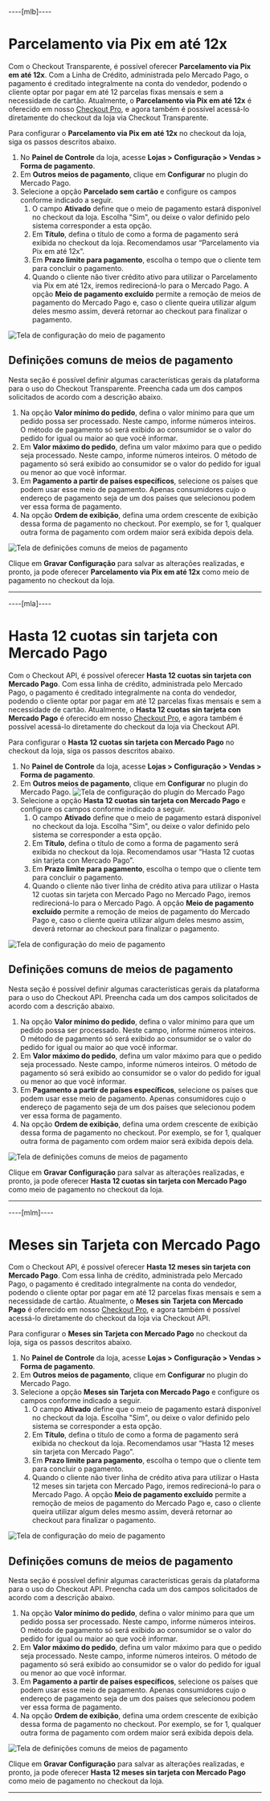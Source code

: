 ----[mlb]----
# Parcelamento via Pix em até 12x
Com o Checkout Transparente, é possível oferecer **Parcelamento via Pix em até 12x**. Com a Linha de Crédito, administrada pelo Mercado Pago, o pagamento é creditado integralmente na conta do vendedor, podendo o cliente optar por pagar em até 12 parcelas fixas mensais e sem a necessidade de cartão.
Atualmente, o **Parcelamento via Pix em até 12x** é oferecido em nosso [Checkout Pro](/developers/pt/docs/checkout-pro/landing), e agora também é possível acessá-lo diretamente do checkout da loja via Checkout Transparente.


Para configurar o **Parcelamento via Pix em até 12x** no checkout da loja, siga os passos descritos abaixo.
1. No **Painel de Controle** da loja, acesse **Lojas > Configuração > Vendas > Forma de pagamento**.
2. Em **Outros meios de pagamento**, clique em **Configurar** no plugin do Mercado Pago.
3. Selecione a opção **Parcelado sem cartão** e configure os campos conforme indicado a seguir.
    1. O campo **Ativado** define que o meio de pagamento estará disponível no checkout da loja. Escolha "Sim", ou deixe o valor definido pelo sistema corresponder a esta opção.
    2. Em **Título**, defina o título de como a forma de pagamento será exibida no checkout da loja. Recomendamos usar “Parcelamento via Pix em até 12x”.
    3. Em **Prazo limite para pagamento**, escolha o tempo que o cliente tem para concluir o pagamento.
    4. Quando o cliente não tiver crédito ativo para utilizar o Parcelamento via Pix em até 12x, iremos redirecioná-lo para o Mercado Pago. A opção **Meio de pagamento excluído** permite a remoção de meios de pagamento do Mercado Pago e, caso o cliente queira utilizar algum deles mesmo assim, deverá retornar ao checkout para finalizar o pagamento.

![Tela de configuração do meio de pagamento](/images/adobe-commerce/cho-api-credits-mlb-1.png)

## Definições comuns de meios de pagamento
Nesta seção é possível definir algumas características gerais da plataforma para o uso do Checkout Transparente. Preencha cada um dos campos solicitados de acordo com a descrição abaixo.
1. Na opção **Valor mínimo do pedido**, defina o valor mínimo para que um pedido possa ser processado. Neste campo, informe números inteiros. O método de pagamento só será exibido ao consumidor se o valor do pedido for igual ou maior ao que você informar.
2. Em **Valor máximo do pedido**, defina um valor máximo para que o pedido seja processado. Neste campo, informe números inteiros. O método de pagamento só será exibido ao consumidor se o valor do pedido for igual ou menor ao que você informar.
3. Em ​**​Pagamento a partir de países específicos**, selecione os países que podem usar esse meio de pagamento. Apenas consumidores cujo o endereço de pagamento seja de um dos países que selecionou podem ver essa forma de pagamento.
4. Na opção **Ordem de exibição**, defina uma ordem crescente de exibição dessa forma de pagamento no checkout. Por exemplo, se for 1, qualquer outra forma de pagamento com ordem maior será exibida depois dela.

![Tela de definições comuns de meios de pagamento](/images/adobe-commerce/cho-api-credits-mlb-2.png)

Clique em **Gravar Configuração** para salvar as alterações realizadas, e pronto, ja pode oferecer **Parcelamento via Pix em até 12x** como meio de pagamento no checkout da loja.

------------
----[mla]----
# Hasta 12 cuotas sin tarjeta con Mercado Pago
Com o Checkout API, é possível oferecer **Hasta 12 cuotas sin tarjeta con Mercado Pago**. Com essa linha de crédito, administrada pelo Mercado Pago, o pagamento é creditado integralmente na conta do vendedor, podendo o cliente optar por pagar em até 12 parcelas fixas mensais e sem a necessidade de cartão.
Atualmente, o **Hasta 12 cuotas sin tarjeta con Mercado Pago** é oferecido em nosso [Checkout Pro](/developers/pt/docs/checkout-pro/landing), e agora também é possível acessá-lo diretamente do checkout da loja via Checkout API.

Para configurar o **Hasta 12 cuotas sin tarjeta con Mercado Pago** no checkout da loja, siga os passos descritos abaixo.
1. No **Painel de Controle** da loja, acesse **Lojas > Configuração > Vendas > Forma de pagamento**.
2. Em **Outros meios de pagamento**, clique em **Configurar** no plugin do Mercado Pago.
    ![Tela de configuração do plugin do Mercado Pago](/images/adobe-commerce/cho-api-credits-config-mla-es.png)
3. Selecione a opção **Hasta 12 cuotas sin tarjeta con Mercado Pago** e configure os campos conforme indicado a seguir.
    1. O campo **Ativado** define que o meio de pagamento estará disponível no checkout da loja. Escolha "Sim", ou deixe o valor definido pelo sistema se corresponder a esta opção.
    2. Em **Título**, defina o título de como a forma de pagamento será exibida no checkout da loja. Recomendamos usar “Hasta 12 cuotas sin tarjeta con Mercado Pago”.
    3. Em **Prazo limite para pagamento**, escolha o tempo que o cliente tem para concluir o pagamento.
    4. Quando o cliente não tiver linha de crédito ativa para utilizar o Hasta 12 cuotas sin tarjeta con Mercado Pago no Mercado Pago, iremos redirecioná-lo para o Mercado Pago. A opção **Meio de pagamento excluído** permite a remoção de meios de pagamento do Mercado Pago e, caso o cliente queira utilizar algum deles mesmo assim, deverá retornar ao checkout para finalizar o pagamento.

![Tela de configuração do meio de pagamento](/images/adobe-commerce/cho-api-credits-mla-1.png)

## Definições comuns de meios de pagamento
Nesta seção é possível definir algumas características gerais da plataforma para o uso do Checkout API. Preencha cada um dos campos solicitados de acordo com a descrição abaixo.
1. Na opção **Valor mínimo do pedido**, defina o valor mínimo para que um pedido possa ser processado. Neste campo, informe números inteiros. O método de pagamento só será exibido ao consumidor se o valor do pedido for igual ou maior ao que você informar.
2. Em **Valor máximo do pedido**, defina um valor máximo para que o pedido seja processado. Neste campo, informe números inteiros. O método de pagamento só será exibido ao consumidor se o valor do pedido for igual ou menor ao que você informar.
3. Em ​**​Pagamento a partir de países específicos**, selecione os países que podem usar esse meio de pagamento. Apenas consumidores cujo o endereço de pagamento seja de um dos países que selecionou podem ver essa forma de pagamento.
4. Na opção **Ordem de exibição**, defina uma ordem crescente de exibição dessa forma de pagamento no checkout. Por exemplo, se for 1, qualquer outra forma de pagamento com ordem maior será exibida depois dela.

![Tela de definições comuns de meios de pagamento](/images/adobe-commerce/cho-api-credits-mla-2.png)

Clique em **Gravar Configuração** para salvar as alterações realizadas, e pronto, ja pode oferecer **Hasta 12 cuotas sin tarjeta con Mercado Pago** como meio de pagamento no checkout da loja.

------------
----[mlm]----
# Meses sin Tarjeta con Mercado Pago
Com o Checkout API, é possível oferecer **Hasta 12 meses sin tarjeta con Mercado Pago**. Com essa linha de crédito, administrada pelo Mercado Pago, o pagamento é creditado integralmente na conta do vendedor, podendo o cliente optar por pagar em até 12 parcelas fixas mensais e sem a necessidade de cartão.
Atualmente, o **Meses sin Tarjeta con Mercado Pago** é oferecido em nosso [Checkout Pro](/developers/pt/docs/checkout-pro/landing), e agora também é possível acessá-lo diretamente do checkout da loja via Checkout API.

Para configurar o **Meses sin Tarjeta con Mercado Pago** no checkout da loja, siga os passos descritos abaixo.
1. No **Painel de Controle** da loja, acesse **Lojas > Configuração > Vendas > Forma de pagamento**.
2. Em **Outros meios de pagamento**, clique em **Configurar** no plugin do Mercado Pago.
3. Selecione a opção **Meses sin Tarjeta con Mercado Pago** e configure os campos conforme indicado a seguir.
    1. O campo **Ativado** define que o meio de pagamento estará disponível no checkout da loja. Escolha "Sim", ou deixe o valor definido pelo sistema se corresponder a esta opção.
    2. Em **Título**, defina o título de como a forma de pagamento será exibida no checkout da loja. Recomendamos usar “Hasta 12 meses sin tarjeta con Mercado Pago”.
    3. Em **Prazo limite para pagamento**, escolha o tempo que o cliente tem para concluir o pagamento.
    4. Quando o cliente não tiver linha de crédito ativa para utilizar o Hasta 12 meses sin tarjeta con Mercado Pago, iremos redirecioná-lo para o Mercado Pago. A opção **Meio de pagamento excluído** permite a remoção de meios de pagamento do Mercado Pago e, caso o cliente queira utilizar algum deles mesmo assim, deverá retornar ao checkout para finalizar o pagamento.

![Tela de configuração do meio de pagamento](/images/adobe-commerce/cho-api-credits-mlm-1.png)

## Definições comuns de meios de pagamento
Nesta seção é possível definir algumas características gerais da plataforma para o uso do Checkout API. Preencha cada um dos campos solicitados de acordo com a descrição abaixo.
1. Na opção **Valor mínimo do pedido**, defina o valor mínimo para que um pedido possa ser processado. Neste campo, informe números inteiros. O método de pagamento só será exibido ao consumidor se o valor do pedido for igual ou maior ao que você informar.
2. Em **Valor máximo do pedido**, defina um valor máximo para que o pedido seja processado. Neste campo, informe números inteiros. O método de pagamento só será exibido ao consumidor se o valor do pedido for igual ou menor ao que você informar.
3. Em ​**​Pagamento a partir de países específicos**, selecione os países que podem usar esse meio de pagamento. Apenas consumidores cujo o endereço de pagamento seja de um dos países que selecionou podem ver essa forma de pagamento.
4. Na opção **Ordem de exibição**, defina uma ordem crescente de exibição dessa forma de pagamento no checkout. Por exemplo, se for 1, qualquer outra forma de pagamento com ordem maior será exibida depois dela.

![Tela de definições comuns de meios de pagamento](/images/adobe-commerce/cho-api-credits-mlm-2.png)

Clique em **Gravar Configuração** para salvar as alterações realizadas, e pronto, ja pode oferecer **Hasta 12 meses sin tarjeta con Mercado Pago** como meio de pagamento no checkout da loja.

------------